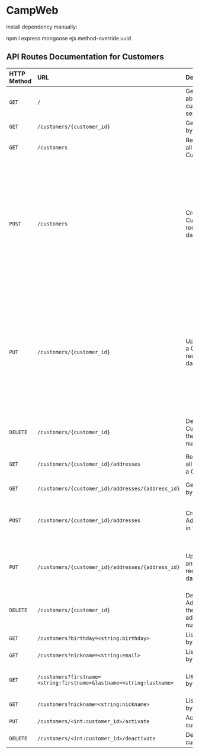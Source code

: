 # CampWeb

install dependency manually:

npm i express mongoose ejs method-override uuid

## API Routes Documentation for Customers

| HTTP Method | URL | Description|Input|Return
| :--- | :--- | :--- | :--- | :--- |
|`GET` | `/` | Get information about the customer service  |None|Json
| `GET` | `/customers/{customer_id}` | Get customer by Customer_ID |'customer_id': string|CustomerModel Object
| `GET` | `/customers` | Returns a list of all the Customers |None|CustomerModel Object
| `POST` | `/customers` | Creates a new Customer record in the database |{'first_name': string, 'last_name': string, 'nickname': string, 'email': string, 'gender': 'FEMALE' or 'MALE' or'UNKNOWN', 'birthday': string, 'password': string, 'is_active': boolean}|CustomerModel Object
| `PUT` | `/customers/{customer_id}` | Updates/Modify a Customer record in the database |'customer_id': string, 'first_name': string, 'last_name': string, 'nickname': string, 'email': string, 'gender': 'FEMALE' or 'MALE' or'UNKNOWN', 'birthday': string, 'password': string|CustomerModel Object
| `DELETE` | `/customers/{customer_id}` | Delete the Customer with the given id number |'customer_id': string|204 Status Code
|`GET` | `/customers/{customer_id}/addresses` | Returns a list of all Addresses of a Customer |'customer_id': string, 'address_id': integer|Address Object
|`GET` | `/customers/{customer_id}/addresses/{address_id}` | Get an Address by address_id |'customer_id': string|Customer Object
|`POST` | `/customers/{customer_id}/addresses` | Creates a new Address record in the database |{'customer_id': string, 'address_id': integer, 'address': string}| Address Object
|`PUT` | `/customers/{customer_id}/addresses/{address_id}` | Updates/Modify an Address record in the database |'customer_id': string, 'address_id': integer, 'address': string|AddressModel Object
|`DELETE` | `/customers/{customer_id}` | Delete the Address with the given address_id number |'customer_id': string|204 Status Code
|`GET`|`/customers?birthday=<string:birthday>`|List customers by birthday|'birthday': string|200 Status Code|
|`GET`|`/customers?nickname=<string:email>`|List customers by email|'email': string|200 Status Code|
|`GET`|`/customers?firstname=<string:firstname>&lastname=<string:lastname>`|List customers by their name|'firstname': string, 'lastname': string|200 Status Code|
|`GET`|`/customers?nickname=<string:nickname>`|List customers by nickname|'nickname': string|200 Status Code|
|`PUT`|`/customers/<int:customer_id>/activate`|Active a customer|--|204 Status Code|
|`DELETE`|`/customers/<int:customer_id>/deactivate`|Deactive a customer|--|204 Status Code|
